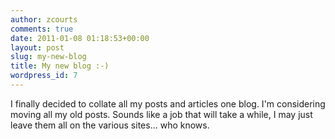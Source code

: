 ```yaml
---
author: zcourts
comments: true
date: 2011-01-08 01:18:53+00:00
layout: post
slug: my-new-blog
title: My new blog :-)
wordpress_id: 7
---
```


I finally decided to collate all my posts and articles one blog. I'm considering moving all my old posts. Sounds like a job that will take a while, I may just leave them all on the various sites... who knows.

